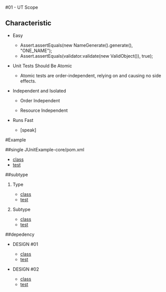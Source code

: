 #01 - UT Scope

## Characteristic
* Easy

    * Assert.assertEquals(new NameGenerate().generate(), "ONE_NAME");
    * Assert.assertEquals(validator.validate(new ValidObject()), true);   

* Unit Tests Should Be Atomic

    * Atomic tests are order-independent, relying on and causing no side effects.

* Independent and Isolated
    
    * Order Independent
    
    * Resource Independent   

* Runs Fast

    * [speak]

#Example

##single
JUnitExample-core/pom.xml
* [class](/JUnitExample-core/src/main/java/org/junitexample/coffeetalk/ut/simple/EmailValidator.java)
* [test](/JUnitExample-core/src/test/java/org/junitexample/coffeetalk/ut/simple/EmailValidatorTest.java)

##subtype

1. Type

    * [class](/JUnitExample-core/src/main/java/org/junitexample/coffeetalk/ut/subtype/AbstractTransformerCollectionTo.java)
    * [test](/JUnitExample-core/src/test/java/org/junitexample/coffeetalk/ut/subtype/AbstractTransformerCollectionToTest.java)

2. Subtype

    * [class](/JUnitExample-core/src/main/java/org/junitexample/coffeetalk/ut/subtype/Bean2XMLTransformer.java) 
    * [test](/JUnitExample-core/src/test/java/org/junitexample/coffeetalk/ut/subtype/Bean2XMLTransformerTest.java)

##depedency

* DESIGN #01

    * [class](/JUnitExample-core/src/main/java/org/junitexample/coffeetalk/ut/depedency/PasswordValidatorDepency.java)
    * [test](/JUnitExample-core/src/test/java/org/junitexample/coffeetalk/ut/depedency/PasswordValidatorDepencyTest.java)

* DESIGN #02

    * [class](/JUnitExample-core/src/main/java/org/junitexample/coffeetalk/ut/depedency/PasswordValidatorImp.java)
    * [test](/JUnitExample-core/src/test/java/org/junitexample/coffeetalk/ut/depedency/PasswordValidatorImpTest.java) 